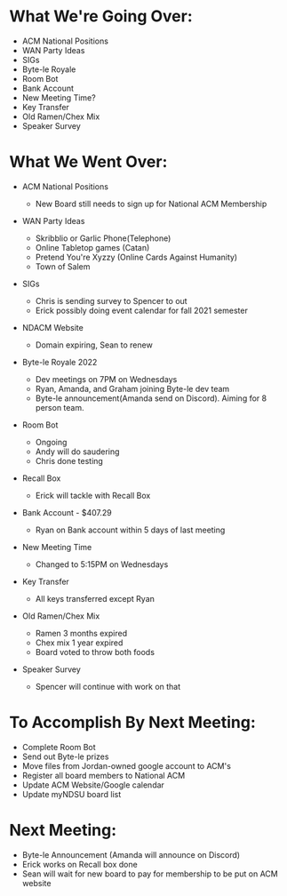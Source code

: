 # What We're Going Over:
- ACM National Positions
- WAN Party Ideas
- SIGs
- Byte-le Royale
- Room Bot
- Bank Account
- New Meeting Time? 
- Key Transfer
- Old Ramen/Chex Mix
- Speaker Survey

# What We Went Over:
  

- ACM National Positions
	- New Board still needs to sign up for National ACM Membership

- WAN Party Ideas
	- Skribblio or Garlic Phone(Telephone)
	- Online Tabletop games (Catan)
	- Pretend You're Xyzzy (Online Cards Against Humanity)
	- Town of Salem


- SIGs
    - Chris is sending survey to Spencer to out
	- Erick possibly doing event calendar for fall 2021 semester


- NDACM Website
    - Domain expiring, Sean to renew



- Byte-le Royale 2022
	- Dev meetings on 7PM on Wednesdays
	- Ryan, Amanda, and Graham joining Byte-le dev team
	- Byte-le announcement(Amanda send on Discord). Aiming for 8 person team.

- Room Bot 
    - Ongoing
	- Andy will do saudering
	- Chris done testing
	
- Recall Box
	- Erick will tackle with Recall Box


- Bank Account - $407.29
	- Ryan on Bank account within 5 days of last meeting
   

- New Meeting Time
	- Changed to 5:15PM on Wednesdays
    

- Key Transfer
	- All keys transferred except Ryan 



- Old Ramen/Chex Mix
	- Ramen 3 months expired
	- Chex mix 1 year expired 
	- Board voted to throw both foods


- Speaker Survey 
	- Spencer will continue with work on that





# To Accomplish By Next Meeting: 
- Complete Room Bot
- Send out Byte-le prizes
- Move files from Jordan-owned google account to ACM's
- Register all board members to National ACM
- Update ACM Website/Google calendar
- Update myNDSU board list

# Next Meeting:
- Byte-le Announcement (Amanda will announce on Discord)
- Erick works on Recall box done
- Sean will wait for new board to pay for membership to be put on ACM website